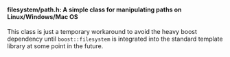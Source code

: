 #### filesystem/path.h: A simple class for manipulating paths on Linux/Windows/Mac OS
 
This class is just a temporary workaround to avoid the heavy boost dependency
until `boost::filesystem` is integrated into the standard template library at
some point in the future.
